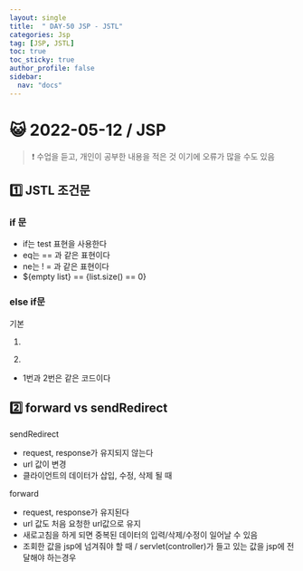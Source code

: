 ```yaml
---
layout: single
title:  " DAY-50 JSP - JSTL"
categories: Jsp
tag: [JSP, JSTL]
toc: true
toc_sticky: true
author_profile: false
sidebar:
  nav: "docs"
---
```




# 😺 2022-05-12 / JSP

<!--Quote-->
> ❗ 수업을 듣고, 개인이 공부한 내용을 적은 것 이기에 오류가 많을 수도 있음



## 1️⃣ JSTL 조건문

### if 문

<script src="https://gist.github.com/kimyeong96/a5b2c43fa92d21a395fdf90cc89b026f.js"></script>

- if는 test 표현을 사용한다
- eq는 == 과 같은 표현이다
- ne는 ! = 과 같은 표현이다
- ${empty list} == {list.size() == 0}

### else if문

기본

<script src="https://gist.github.com/kimyeong96/d92af5cdf44ff68a0afa36c9e5b11569.js"></script>

1)

<script src="https://gist.github.com/kimyeong96/e84c0c94d66ac5972dc1efa35e0357f3.js"></script>

2)

<script src="https://gist.github.com/kimyeong96/410cb1de676a172d3ffd1e6ca7760494.js"></script>

- 1번과 2번은 같은 코드이다

## 2️⃣ forward vs sendRedirect

sendRedirect

- request, response가 유지되지 않는다
- url 값이 변경
- 클라이언트의 데이터가 삽입, 수정, 삭제 될 때

forward

- request, response가 유지된다
- url 값도 처음 요청한 url값으로 유지
- 새로고침을 하게 되면 중복된 데이터의 입력/삭제/수정이 일어날 수 있음
- 조회한 값을 jsp에 넘겨줘야 할 때 / servlet(controller)가 들고 있는 값을 jsp에 전달해야 하는경우